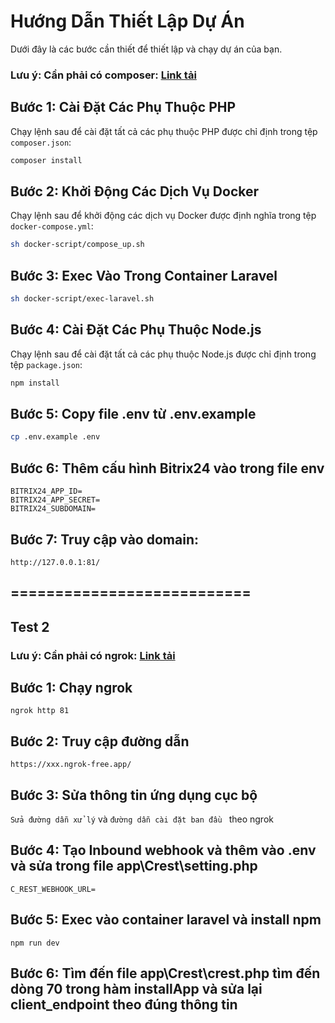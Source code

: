 # Hướng Dẫn Thiết Lập Dự Án

Dưới đây là các bước cần thiết để thiết lập và chạy dự án của bạn.

### Lưu ý: Cần phải có composer: <a href="https://getcomposer.org/download/">Link tải</a>

## Bước 1: Cài Đặt Các Phụ Thuộc PHP

Chạy lệnh sau để cài đặt tất cả các phụ thuộc PHP được chỉ định trong tệp `composer.json`:

```sh
composer install
```

## Bước 2: Khởi Động Các Dịch Vụ Docker

Chạy lệnh sau để khởi động các dịch vụ Docker được định nghĩa trong tệp `docker-compose.yml`:

```sh
sh docker-script/compose_up.sh
```

## Bước 3: Exec Vào Trong Container Laravel

```sh
sh docker-script/exec-laravel.sh
```

## Bước 4: Cài Đặt Các Phụ Thuộc Node.js

Chạy lệnh sau để cài đặt tất cả các phụ thuộc Node.js được chỉ định trong tệp `package.json`:

```sh
npm install
```

## Bước 5: Copy file .env từ .env.example

```sh
cp .env.example .env
```

## Bước 6: Thêm cấu hình Bitrix24 vào trong file env

```
BITRIX24_APP_ID=
BITRIX24_APP_SECRET=
BITRIX24_SUBDOMAIN=
```

## Bước 7: Truy cập vào domain:

```
http://127.0.0.1:81/
```

## ===========================

## Test 2 

### Lưu ý: Cần phải có ngrok: <a href="https://ngrok.com/download">Link tải</a>

## Bước 1: Chạy ngrok

```
ngrok http 81
```

## Bước 2: Truy cập đường dẫn

```
https://xxx.ngrok-free.app/
```

## Bước 3: Sửa thông tin ứng dụng cục bộ

`Sửa đường dẫn xử lý` và `đường dẫn cài đặt ban đầu ` theo ngrok

## Bước 4: Tạo Inbound webhook và thêm vào .env và sửa trong file app\Crest\setting.php
```
C_REST_WEBHOOK_URL=
```

## Bước 5: Exec vào container laravel và install npm
```
npm run dev
```

## Bước 6: Tìm đến file app\Crest\crest.php tìm đến dòng 70 trong hàm installApp và sửa lại client_endpoint theo đúng thông tin
